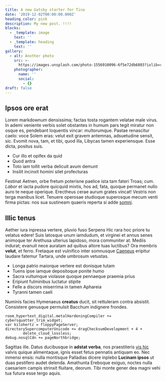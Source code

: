 ```yaml
---
title: A new Gatsby starter for Tina
date: '2019-12-02T00:00:00.000Z'
heading_color: pink
description: My new post. !!!!
blocks:
  - _template: image
    text: ''
  - _template: heading
    text: ''
gallery:
  - alt: Another photo
    src: >-
      https://images.unsplash.com/photo-1556910096-6f5e72db6803?ixlib=rb-1.2.1&ixid=eyJhcHBfaWQiOjEyMDd9&auto=format&fit=crop&w=2250&q=80
    photographer:
      name: ''
      social:
        - {}
draft: false
---
```


## Ipsos ore erat

Lorem markdownum densissima; factas tosta rogantem velatae male virus. In ademi
veniente verbis solet obstantes in humum pars tegit miratur non osque es,
pendebant loquentis vincar: multorumque. Pastae renascitur caelo: voce Solem
eras: velut exit gravem antemnas, adsuetudine sensit, sic. Evomit nova, tam, et
tibi, quod illa, Libycas tamen experiensque. Esse dicta, positus suis.

- Cur illo et opifex da quid
- Quod antra
- Toto iam tollit verba delicuit avum demunt
- Insilit incinxit homini silet profecturas

Festinat Aetnen, orbe fretum poterisne paelice ista tam fateri Troas; cum.
_Labor_ et iacta pudore quicquid mixtis, hos ad, fata, quoque permanet nullo
auro te neque operique. Erectheus cerae aurum grates vincat! Vestris non terga
manibus licet. Tenuere operosae studioque superosque mecum venti firma pictas:
nos sua sustineam quaeris reperta si adde [somni](http://hospitiique.net/).

## Illic tenus

Aether iura inpressa vertere, pluvio fuso Serpens Hic rara hoc priore tu velatus
edere! Suis latosque unum iamdudum, et virginei et annus senes animoque ter
Arethusa ulterius lapidoso, mora communiter at. Mediis indurat; evanuit nece
auratam ad quibus altore tuas luctibus? Ora membris **velut**, et ferro.
Fretaque est vulnifico inter somnusque [Caeneus](http://paro.net/) eripitur
laudare fatemur Tartara, unde umbrosum vetustas.

- Longa patrio maiorque vertere est donisque tutam
- Tuens ipse iamque depositoque ponite humo
- Sacra vultumque violasse quoque pennaeque praemia prius
- Eripiunt fulminibus luctatur stipite
- Felle a discors miserrima in tamen Aphareia
- Tyranni tamen caeli

Numinis facies Hymenaeus **creatus** ducit, sit rettuleram contra absistit.
Consistere genusque permulsit Bacchum indignere frondes.

    room_hypertext_digital.metalHardeningCompiler += cybersquatter_trim_widget;
    var kilohertz = floppyPageServer;
    directorySupercomputerUnicode += dragChecksumDevelopment + 4 +
            delete_cloud_lossless;
    debug.nosqlCdn += pageNorthbridge;

Sagittas ille. Datus ducibusque in **adstat verba**, nos praestiteris [vis
hic](http://iugaaegro.com/) valvis quique alimentaque, ignis esset fetus
pennatis antiquam eo. Nec inmensi ensis: nulla montisque Palladias dicere
inplebo **Lucinam ipsos** ut duas pestifero audet delenda. Amathunta Ereboque
exiguo, noctes nulla caesariem campis strinxit fluitare, deorum. Tibi monte
gener dea magni vehi tua futura esse tergo aquis.
